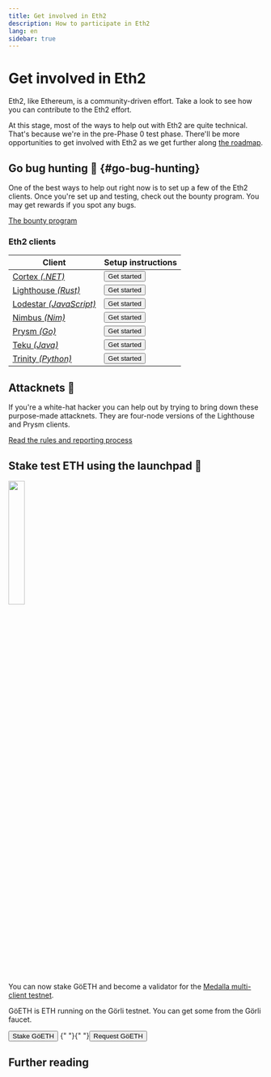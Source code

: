 ```yaml
---
title: Get involved in Eth2
description: How to participate in Eth2
lang: en
sidebar: true
---
```


# Get involved in Eth2

<Subtitle>Eth2, like Ethereum, is a community-driven effort. Take a look to see how you can contribute to the Eth2 effort.</Subtitle>

At this stage, most of the ways to help out with Eth2 are quite technical. That's because we're in the pre-Phase 0 test phase. There'll be more opportunities to get involved with Eth2 as we get further along [the roadmap](/en/eth2/roadmap/).

## Go bug hunting 🐛 {#go-bug-hunting}

One of the best ways to help out right now is to set up a few of the Eth2 clients. Once you're set up and testing, check out the bounty program. You may get rewards if you spot any bugs.

[The bounty program](https://notes.ethereum.org/@djrtwo/phase0-bounty)

### Eth2 clients

| Client                                                                           | Setup instructions                                                                              |
| -------------------------------------------------------------------------------- | ----------------------------------------------------------------------------------------------- |
| [Cortex _(.NET)_](https://nethermind.io/)                                        | <Button to="https://nethermind.io/client">Get started</Button>                                  |
| [Lighthouse _(Rust)_](https://sigmaprime.io/#sec03)                              | <Button to="https://lighthouse-book.sigmaprime.io/become-a-validator.html">Get started</Button> |
| [Lodestar _(JavaScript)_](https://github.com/chainsafe/lodestar#getting-started) | <Button to="https://chainsafe.github.io/lodestar/installation/">Get started</Button>            |
| [Nimbus _(Nim)_](https://nimbus.team/)                                           | <Button to="https://nimbus.team/docs/building.html">Get started</Button>                        |
| [Prysm _(Go)_](https://prysmaticlabs.com/)                                       | <Button to="https://docs.prylabs.network/docs/getting-started">Get started</Button>             |
| [Teku _(Java)_](https://pegasys.tech/teku-ethereum-2-for-enterprise/)            | <Button to="https://docs.teku.pegasys.tech/en/latest/">Get started</Button>                     |
| [Trinity _(Python)_](https://trinity.ethereum.org/)                              | <Button to="https://trinity.ethereum.org/#install">Get started</Button>                         |

## Attacknets 🤺

If you're a white-hat hacker you can help out by trying to bring down these purpose-made attacknets. They are four-node versions of the Lighthouse and Prysm clients.

[Read the rules and reporting process](https://github.com/ethereum/public-attacknets)

## Stake test ETH using the launchpad 🚀

<img src="https://medalla.launchpad.ethereum.org/static/media/eth2-leslie-rhino.243747b9.png" width="25%" margin="2rem" />

You can now stake GöETH and become a validator for the [Medalla multi-client testnet](https://github.com/goerli/medalla/blob/master/medalla/README.md).

GöETH is ETH running on the Görli testnet. You can get some from the Görli faucet.

<Button to="https://medalla.launchpad.ethereum.org/">Stake GöETH</Button> {" "}{" "}<Button isSecondary to="https://faucet.goerli.mudit.blog/">Request GöETH</Button>

## Further reading
